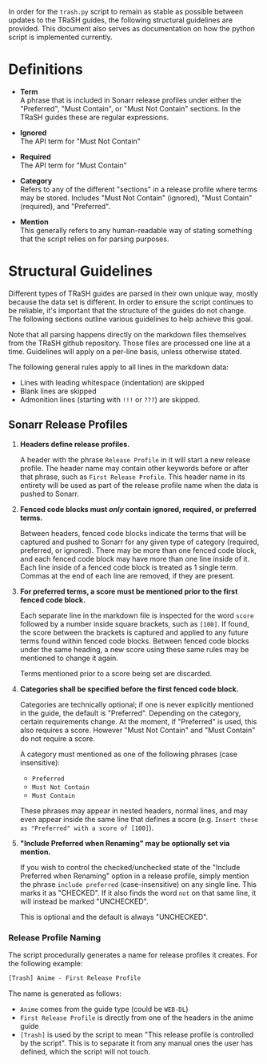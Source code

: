 In order for the `trash.py` script to remain as stable as possible between updates to the TRaSH
guides, the following structural guidelines are provided. This document also serves as documentation
on how the python script is implemented currently.

# Definitions

- **Term**<br>
  A phrase that is included in Sonarr release profiles under either the "Preferred", "Must Contain",
  or "Must Not Contain" sections. In the TRaSH guides these are regular expressions.

- **Ignored**<br>
  The API term for "Must Not Contain"

- **Required**<br>
  The API term for "Must Contain"

- **Category**<br>
  Refers to any of the different "sections" in a release profile where terms may be stored. Includes
  "Must Not Contain" (ignored), "Must Contain" (required), and "Preferred".

- **Mention**<br>
  This generally refers to any human-readable way of stating something that the script relies on for
  parsing purposes.

# Structural Guidelines

Different types of TRaSH guides are parsed in their own unique way, mostly because the data set is
different. In order to ensure the script continues to be reliable, it's important that the structure
of the guides do not change. The following sections outline various guidelines to help achieve this
goal.

Note that all parsing happens directly on the markdown files themselves from the TRaSH github
repository. Those files are processed one line at a time. Guidelines will apply on a per-line basis,
unless otherwise stated.

The following general rules apply to all lines in the markdown data:

- Lines with leading whitespace (indentation) are skipped
- Blank lines are skipped
- Admonition lines (starting with `!!!` or `???`) are skipped.

## Sonarr Release Profiles

1. **Headers define release profiles.**

   A header with the phrase `Release Profile` in it will start a new release profile. The header
   name may contain other keywords before or after that phrase, such as `First Release Profile`.
   This header name in its entirety will be used as part of the release profile name when the data
   is pushed to Sonarr.

1. **Fenced code blocks must *only* contain ignored, required, or preferred terms.**

   Between headers, fenced code blocks indicate the terms that will be captured and pushed to Sonarr
   for any given type of category (required, preferred, or ignored). There may be more than one
   fenced code block, and each fenced code block may have more than one line inside of it. Each line
   inside of a fenced code block is treated as 1 single term. Commas at the end of each line are
   removed, if they are present.

1. **For preferred terms, a score must be mentioned prior to the first fenced code block.**

   Each separate line in the markdown file is inspected for the word `score` followed by a number
   inside square brackets, such as `[100]`. If found, the score between the brackets is captured and
   applied to any future terms found within fenced code blocks. Between fenced code blocks under the
   same heading, a new score using these same rules may be mentioned to change it again.

   Terms mentioned prior to a score being set are discarded.

1. **Categories shall be specified before the first fenced code block.**

   Categories are technically optional; if one is never explicitly mentioned in the guide, the
   default is "Preferred". Depending on the category, certain requirements change. At the moment, if
   "Preferred" is used, this also requires a score. However "Must Not Contain" and "Must Contain" do
   not require a score.

   A category must mentioned as one of the following phrases (case insensitive):

   - `Preferred`
   - `Must Not Contain`
   - `Must Contain`

   These phrases may appear in nested headers, normal lines, and may even appear inside the same
   line that defines a score (e.g. `Insert these as "Preferred" with a score of [100]`).

1. **"Include Preferred when Renaming" may be optionally set via mention.**

   If you wish to control the checked/unchecked state of the "Include Preferred when Renaming"
   option in a release profile, simply mention the phrase `include preferred` (case-insensitive) on
   any single line. This marks it as "CHECKED". If it also finds the word `not` on that same line,
   it will instead be marked "UNCHECKED".

   This is optional and the default is always "UNCHECKED".

### Release Profile Naming

The script procedurally generates a name for release profiles it creates. For the following example:

```txt
[Trash] Anime - First Release Profile
```

The name is generated as follows:

- `Anime` comes from the guide type (could be `WEB-DL`)
- `First Release Profile` is directly from one of the headers in the anime guide
- `[Trash]` is used by the script to mean "This release profile is controlled by the script". This
  is to separate it from any manual ones the user has defined, which the script will not touch.

